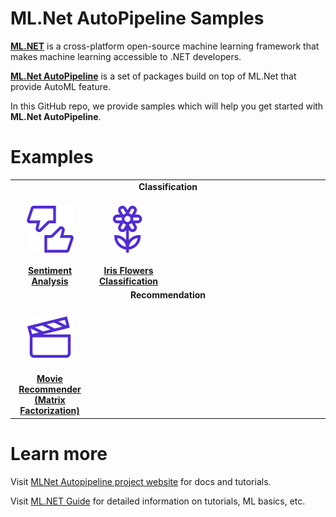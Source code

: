 # **ML.Net AutoPipeline** Samples
[**ML.NET**](https://www.microsoft.com/net/learn/apps/machine-learning-and-ai/ml-dotnet) is a cross-platform open-source machine learning framework that makes machine learning accessible to .NET developers.

[**ML.Net AutoPipeline**](https://github.com/LittleLittleCloud/machinelearning-auto-pipeline) is a set of packages build on top of ML.Net that provide AutoML feature. 

In this GitHub repo, we provide samples which will help you get started with **ML.Net AutoPipeline**.

# Examples

<table align="center" margin-left:auto;margin-right:auto;>  
  <tr>
      <td align="middle" colspan="4"><b>Classification</b></td>
  </tr>
  <tr>
    <td align="middle" width = 25%><br><img src="images/sentiment-analysis.png" alt="Binary classification chart"><br><br><a href="Sentiment Analysis"><b>Sentiment Analysis</b></a></td>
    <td align="middle" width = 25%><br><img src="images/flower-classification.png" alt="Movie Recommender chart"><br><br><a href = "Iris"><b>Iris Flowers Classification</b></a></td>
    <td align="middle" width = 25%></td>
    <td align="middle" width = 25%></td>
  <tr>
      <td align="middle" colspan="4"><b>Recommendation</b></td>
  </tr>
  <tr>
    <td align="middle" width = 25%><br><img src="images/movie-recommendation.png" alt="Movie Recommender chart" ><br><br><a href = "Movie Recommendation"><b>Movie Recommender <br>(Matrix Factorization)</b></a></td>
     <td align="middle" width = 25%></td>
     <td align="middle" width = 25%></td>
     <td align="middle" width = 25%></td>
  </tr>
</table>

# Learn more

Visit [MLNet Autopipeline project website](https://littlelittlecloud.github.io/machinelearning-auto-pipeline-site/index.html) for docs and tutorials.

Visit [ML.NET Guide](https://docs.microsoft.com/en-us/dotnet/machine-learning/) for detailed information on tutorials, ML basics, etc.



  

